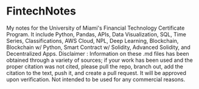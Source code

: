 # FintechNotes
My notes for the University of Miami's Financial Technology Certificate Program. It include Python, Pandas, APIs, Data Visualization, SQL, Time Series, Classifications, AWS Cloud, NPL, Deep Learning, Blockchain, Blockchain w/ Python, Smart Contract w/ Solidity, Advanced Solidity, and Decentralized Apps.
Disclaimer : Information on these .md files has been obtained through a variety of sources; if your work has been used and the proper citation was not cited, please pull the repo, branch out, add the citation to the text, push it, and create a pull request. It will be approved upon verification. Not intended to be used for any commercial reasons. 
